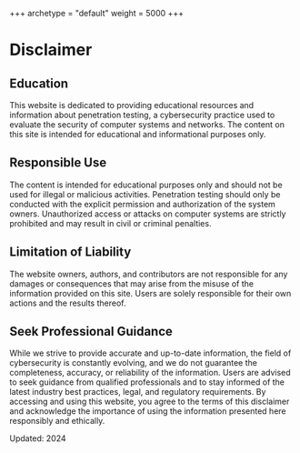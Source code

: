 +++
archetype = "default"
weight = 5000
+++

# Disclaimer

## Education
This website is dedicated to providing educational resources and information about penetration testing, a cybersecurity practice used to evaluate the security of computer systems and networks. The content on this site is intended for educational and informational purposes only.

## Responsible Use
The content is intended for educational purposes only and should not be used for illegal or malicious activities. Penetration testing should only be conducted with the explicit permission and authorization of the system owners. Unauthorized access or attacks on computer systems are strictly prohibited and may result in civil or criminal penalties.

## Limitation of Liability
The website owners, authors, and contributors are not responsible for any damages or consequences that may arise from the misuse of the information provided on this site. Users are solely responsible for their own actions and the results thereof.

## Seek Professional Guidance
While we strive to provide accurate and up-to-date information, the field of cybersecurity is constantly evolving, and we do not guarantee the completeness, accuracy, or reliability of the information. Users are advised to seek guidance from qualified professionals and to stay informed of the latest industry best practices, legal, and regulatory requirements. By accessing and using this website, you agree to the terms of this disclaimer and acknowledge the importance of using the information presented here responsibly and ethically.


Updated: 2024